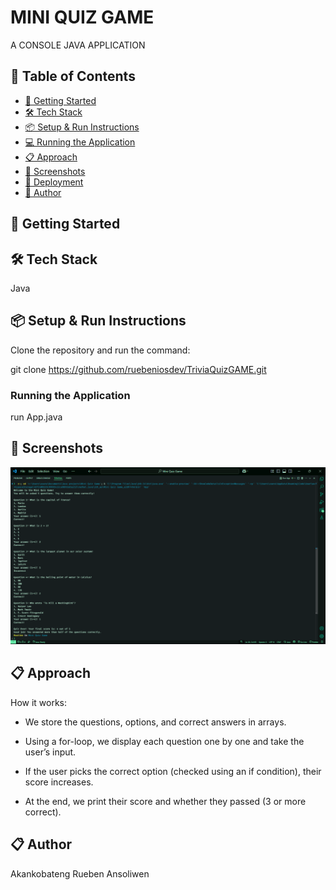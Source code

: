 # MINI QUIZ GAME

A CONSOLE JAVA APPLICATION



## 📌 Table of Contents

- [🚀 Getting Started](#-getting-started)
- [🛠 Tech Stack](#-tech-stack)
- [📦 Setup & Run Instructions](#-setup-run-instructions)
- [💻 Running the Application](#-running-the-application)
- [📋 Approach](#-approach)
- [📸 Screenshots](#-screenshots)
- [🚀 Deployment](#-deployment)
- [👤 Author](#-author)

## 🚀 Getting Started

## 🛠 Tech Stack

Java

## 📦 Setup & Run Instructions

Clone the repository and run the command:

git clone <https://github.com/ruebeniosdev/TriviaQuizGAME.git>

### Running the Application

run App.java

## 📸 Screenshots
![alt text](<src/images/Screenshot 2025-06-12 112451.png>)

## 📋 Approach

How it works:

- We store the questions, options, and correct answers in arrays.

- Using a for-loop, we display each question one by one and take the user’s input.

- If the user picks the correct option (checked using an if condition), their score increases.

- At the end, we print their score and whether they passed (3 or more correct).

## 📋 Author
Akankobateng Rueben Ansoliwen
